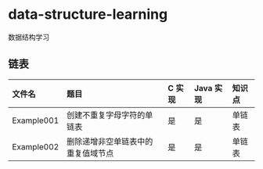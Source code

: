 # data-structure-learning
数据结构学习

## 链表
|文件名|题目|C 实现|Java 实现|知识点|
|:--|:--|:--|:--|:--|
|Example001|创建不重复字母字符的单链表|是|是|单链表|
|Example002|删除递增非空单链表中的重复值域节点|是|是|单链表|
